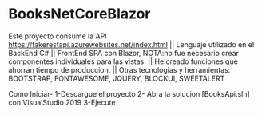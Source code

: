 # BooksNetCoreBlazor
Este proyecto consume la API https://fakerestapi.azurewebsites.net/index.html 
||	Lenguaje utilizado en el BackEnd C#
||	FrontEnd SPA con Blazor, NOTA:no fue necesario crear componentes individuales para las vistas.
||  He creado funciones que ahorran tiempo de produccion.
||	Otras tecnologias y herramientas: BOOTSTRAP, FONTAWESOME, JQUERY, BLOCKUI, SWEETALERT





Como Iniciar-
1-Descargue el proyecto
2- Abra la solucion [BooksApi.sln] con VisualStudio 2019
3-Ejecute
